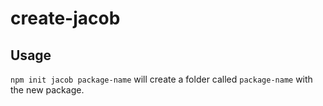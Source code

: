# create-jacob

## Usage

`npm init jacob package-name` will create a folder called `package-name` with the new package.
